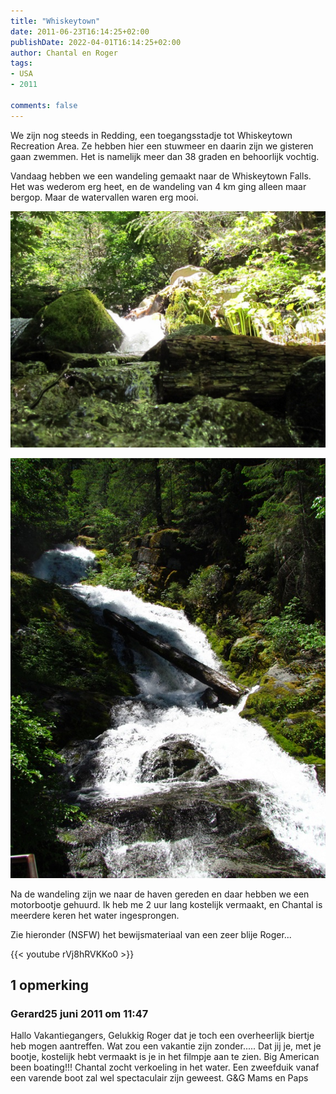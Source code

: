 ```yaml
---
title: "Whiskeytown"
date: 2011-06-23T16:14:25+02:00
publishDate: 2022-04-01T16:14:25+02:00
author: Chantal en Roger
tags:
- USA
- 2011

comments: false
---
```


We zijn nog steeds in Redding, een toegangsstadje tot Whiskeytown Recreation Area. Ze hebben hier een stuwmeer en daarin zijn we gisteren gaan zwemmen. Het is namelijk meer dan 38 graden en behoorlijk vochtig.

Vandaag hebben we een wandeling gemaakt naar de Whiskeytown Falls. Het was wederom erg heet, en de wandeling van 4 km ging alleen maar bergop. Maar de watervallen waren erg mooi.

![Whiskeytown1](./images/IMG_0915[3].jpg)

![Whiskeytown2](./images/IMG_0902[3].jpg)

Na de wandeling zijn we naar de haven gereden en daar hebben we een motorbootje gehuurd. Ik heb me 2 uur lang kostelijk vermaakt, en Chantal is meerdere keren het water ingesprongen.

Zie hieronder (NSFW) het bewijsmateriaal van een zeer blije Roger...

{{< youtube rVj8hRVKKo0 >}}

## 1 opmerking

### Gerard25 juni 2011 om 11:47

Hallo Vakantiegangers,
Gelukkig Roger dat je toch een overheerlijk biertje heb mogen aantreffen. Wat zou een vakantie zijn zonder..... Dat jij je, met je bootje, kostelijk hebt vermaakt is je in het filmpje aan te zien. Big American been boating!!! Chantal zocht verkoeling in het water. Een zweefduik vanaf een varende boot zal wel spectaculair zijn geweest.
G&G
Mams en Paps
